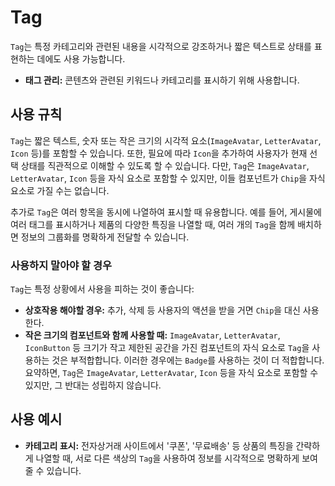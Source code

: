 # Tag

`Tag`는 특정 카테고리와 관련된 내용을 시각적으로 강조하거나 짧은 텍스트로 상태를 표현하는 데에도 사용 가능합니다.

- **태그 관리:** 콘텐츠와 관련된 키워드나 카테고리를 표시하기 위해 사용합니다.

## 사용 규칙

`Tag`는 짧은 텍스트, 숫자 또는 작은 크기의 시각적 요소(`ImageAvatar`, `LetterAvatar`, `Icon` 등)를 포함할 수 있습니다. 또한, 필요에 따라 `Icon`을 추가하여 사용자가 현재 선택 상태를 직관적으로 이해할 수 있도록 할 수 있습니다. 다만, `Tag`은 `ImageAvatar`, `LetterAvatar`, `Icon` 등을 자식 요소로 포함할 수 있지만, 이들 컴포넌트가 `Chip`을 자식 요소로 가질 수는 없습니다.

추가로 `Tag`은 여러 항목을 동시에 나열하여 표시할 때 유용합니다. 예를 들어, 게시물에 여러 태그를 표시하거나 제품의 다양한 특징을 나열할 때, 여러 개의 `Tag`을 함께 배치하면 정보의 그룹화를 명확하게 전달할 수 있습니다.


### 사용하지 말아야 할 경우

`Tag`는 특정 상황에서 사용을 피하는 것이 좋습니다:

- **상호작용 해야할 경우:** 추가, 삭제 등 사용자의 액션을 받을 거면 `Chip`을 대신 사용한다.
- **작은 크기의 컴포넌트와 함께 사용할 때:** `ImageAvatar`, `LetterAvatar`, `IconButton` 등 크기가 작고 제한된 공간을 가진 컴포넌트의 자식 요소로 `Tag`을 사용하는 것은 부적합합니다. 이러한 경우에는 `Badge`를 사용하는 것이 더 적합합니다. 요약하면, `Tag`은 `ImageAvatar`, `LetterAvatar`, `Icon` 등을 자식 요소로 포함할 수 있지만, 그 반대는 성립하지 않습니다.

## 사용 예시

- **카테고리 표시:** 전자상거래 사이트에서 '쿠폰', '무료배송' 등 상품의 특징을 간략하게 나열할 때, 서로 다른 색상의 `Tag`을 사용하여 정보를 시각적으로 명확하게 보여줄 수 있습니다.
